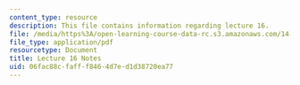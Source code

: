 ```yaml
---
content_type: resource
description: This file contains information regarding lecture 16.
file: /media/https%3A/open-learning-course-data-rc.s3.amazonaws.com/14-581-international-economics-i-spring-2013/06fac88cfafff8464d7ed1d38720ea77_MIT14_581S13_classnotes16.pdf
file_type: application/pdf
resourcetype: Document
title: Lecture 16 Notes
uid: 06fac88c-faff-f846-4d7e-d1d38720ea77
---
```

